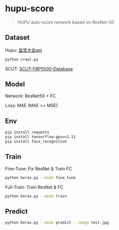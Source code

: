 # hupu-score

> HUPU auto-score network based on ResNet-50

## Dataset

Hupu: [盒宫大会api](https://api-staging.jfbapp.cn/quiz/5)

```bash
python crawl.py
```

SCUT: [SCUT-FBP5500-Database](https://github.com/HCIILAB/SCUT-FBP5500-Database-Release)

## Model

Network: ResNet50 + FC

Loss: MAE (MAE >> MSE)

## Env

```bash
pip install requests
pip install tensorflow-gpu==1.11
pip install face_recognition
```

## Train

Fine-Tune: Fix ResNet & Train FC

```bash
python keras.py --mode fine_tune
```

Full-Train: Train ResNet & FC

```bash
python keras.py --mode train
```

## Predict

```bash
python keras.py --mode predict --image test.jpg
```
